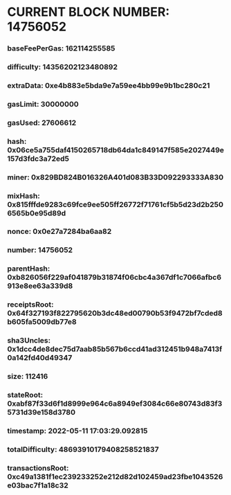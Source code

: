 # CURRENT BLOCK NUMBER: 14756052

### baseFeePerGas: 162114255585
### difficulty: 14356202123480892
### extraData: 0xe4b883e5bda9e7a59ee4bb99e9b1bc280c21
### gasLimit: 30000000
### gasUsed: 27606612
### hash: 0x06ce5a755daf4150265718db64da1c849147f585e2027449e157d3fdc3a72ed5
### miner: 0x829BD824B016326A401d083B33D092293333A830
### mixHash: 0x815fffde9283c69fce9ee505ff26772f71761cf5b5d23d2b2506565b0e95d89d
### nonce: 0x0e27a7284ba6aa82
### number: 14756052
### parentHash: 0xb826056f229af041879b31874f06cbc4a367df1c7066afbc6913e8ee63a339d8
### receiptsRoot: 0x64f327193f822795620b3dc48ed00790b53f9472bf7cded8b605fa5009db77e8
### sha3Uncles: 0x1dcc4de8dec75d7aab85b567b6ccd41ad312451b948a7413f0a142fd40d49347
### size: 112416
### stateRoot: 0xabf87f33d6f1d8999e964c6a8949ef3084c66e80743d83f35731d39e158d3780
### timestamp: 2022-05-11 17:03:29.092815
### totalDifficulty: 48693910179408258521837
### transactionsRoot: 0xc49a1381f1ec239233252e212d82d102459ad23fbe1043526e03bac7f1a18c32
